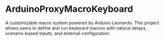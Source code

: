 # ArduinoProxyMacroKeyboard
A customizable macro system powered by Arduino Leonardo. This project allows users to define and run keyboard macros with natural delays, scenario-based inputs, and external configuration.
